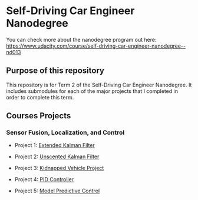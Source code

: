 # Self-Driving Car Engineer Nanodegree

You can check more about the nanodegree program out here: https://www.udacity.com/course/self-driving-car-engineer-nanodegree--nd013

## Purpose of this repository
This repository is for Term 2 of the Self-Driving Car Engineer Nanodegree.  It includes submodules for each of the major projects that I completed in order to complete this term.



## Courses Projects

### Sensor Fusion, Localization, and Control

 - Project 1: [Extended Kalman Filter](https://github.com/mludden55/data-engineering-nanodegree/tree/master/Project2-data-modeling-apache-cassandra)

 - Project 2: [Unscented Kalman Filter](https://github.com/mludden55/data-engineering-nanodegree/tree/master/Project2-data-modeling-apache-cassandra)  

 - Project 3: [Kidnapped Vehicle Project](https://github.com/mludden55/data-engineering-nanodegree/tree/master/Project2-data-modeling-apache-cassandra)

 - Project 4: [PID Controller](https://github.com/mludden55/data-engineering-nanodegree/tree/master/Project2-data-modeling-apache-cassandra)

 - Project 5: [Model Predictive Control](https://github.com/mludden55/data-engineering-nanodegree/tree/master/Project2-data-modeling-apache-cassandra)


 
